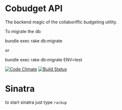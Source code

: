 # Cobudget API

The backend magic of the collaboriffic budgeting utility.

To migrate the db:

bundle exec rake db:migrate

or

bundle exec rake db:migrate ENV=test

[![Code Climate](https://codeclimate.com/github/enspiral/cobudget-api.png)](https://codeclimate.com/github/enspiral/cobudget-api)
[![Build Status](https://travis-ci.org/enspiral/cobudget-api.png)](https://travis-ci.org/enspiral/cobudget-api)

# Sinatra

to start sinatra just type `rackup`
